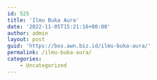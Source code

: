 ```yaml
---
id: 525
title: 'Ilmu Buka Aura'
date: '2022-11-05T15:21:16+00:00'
author: admin
layout: post
guid: 'https://bos.awn.biz.id/ilmu-buka-aura/'
permalink: /ilmu-buka-aura/
categories:
    - Uncategorized
---
```


